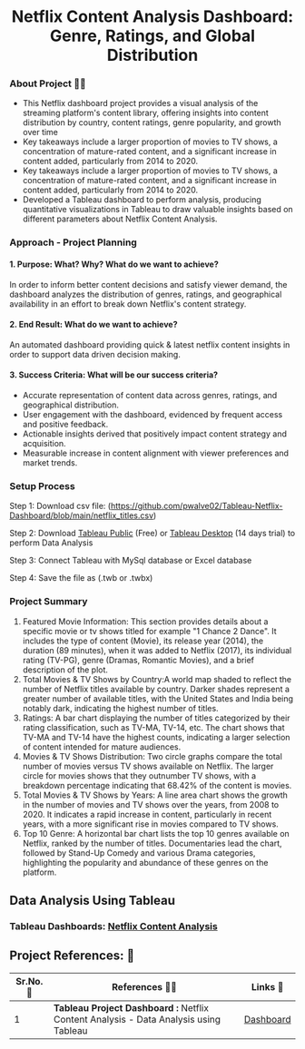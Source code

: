 <h1 align="center">Netflix Content Analysis Dashboard: Genre, Ratings, and Global Distribution

### About Project 👨‍💻

- This Netflix dashboard project provides a visual analysis of the streaming platform's content library, offering insights into content distribution by country, content ratings, genre popularity, and growth over time
- Key takeaways include a larger proportion of movies to TV shows, a concentration of mature-rated content, and a significant increase in content added, particularly from 2014 to 2020.
- Key takeaways include a larger proportion of movies to TV shows, a concentration of mature-rated content, and a significant increase in content added, particularly from 2014 to 2020.
- Developed a Tableau dashboard to perform analysis, producing quantitative visualizations in Tableau to draw valuable insights based on different parameters about Netflix Content Analysis.

### Approach - Project Planning 
  
#### 1. Purpose: What? Why? What do we want to achieve?
In order to inform better content decisions and satisfy viewer demand, the dashboard analyzes the distribution of genres, ratings, and geographical availability in an effort to break down Netflix's content strategy.

#### 2. End Result: What do we want to achieve?
An automated dashboard providing quick & latest netflix content insights in order to support data driven decision making.

#### 3. Success Criteria: What will be our success criteria?
- Accurate representation of content data across genres, ratings, and geographical distribution.
- User engagement with the dashboard, evidenced by frequent access and positive feedback.
- Actionable insights derived that positively impact content strategy and acquisition.
- Measurable increase in content alignment with viewer preferences and market trends.

### Setup Process
  
Step 1: Download csv file: (https://github.com/pwalve02/Tableau-Netflix-Dashboard/blob/main/netflix_titles.csv)

Step 2: Download [Tableau Public](https://www.tableau.com/products/public/download) (Free) or [Tableau Desktop](https://www.tableau.com/products/desktop/download) (14 days trial) to perform Data Analysis
  
Step 3: Connect Tableau with MySql database or Excel database
  
Step 4: Save the file as (.twb or .twbx)

### Project Summary

1. Featured Movie Information: This section provides details about a specific movie or tv shows titled for example "1 Chance 2 Dance". It includes the type of content (Movie), its release year (2014), the duration (89 minutes), when it was added to Netflix (2017), its individual rating (TV-PG), genre (Dramas, Romantic Movies), and a brief description of the plot.
2. Total Movies & TV Shows by Country:A world map shaded to reflect the number of Netflix titles available by country. Darker shades represent a greater number of available titles, with the United States and India being notably dark, indicating the highest number of titles.
3. Ratings: A bar chart displaying the number of titles categorized by their rating classification, such as TV-MA, TV-14, etc. The chart shows that TV-MA and TV-14 have the highest counts, indicating a larger selection of content intended for mature audiences.
4. Movies & TV Shows Distribution: Two circle graphs compare the total number of movies versus TV shows available on Netflix. The larger circle for movies shows that they outnumber TV shows, with a breakdown percentage indicating that 68.42% of the content is movies.
5. Total Movies & TV Shows by Years: A line area chart shows the growth in the number of movies and TV shows over the years, from 2008 to 2020. It indicates a rapid increase in content, particularly in recent years, with a more significant rise in movies compared to TV shows.
6. Top 10 Genre: A horizontal bar chart lists the top 10 genres available on Netflix, ranked by the number of titles. Documentaries lead the chart, followed by Stand-Up Comedy and various Drama categories, highlighting the popularity and abundance of these genres on the platform.


## Data Analysis Using Tableau 
  
### Tableau Dashboards: [Netflix Content Analysis](https://github.com/pwalve02/Tableau-Netflix-Dashboard/blob/main/dashboard%20Netflix.twbx)
	
## Project References: 🔗

|**Sr.No. 🔢**|**References 👨‍💻**| **Links :link:**|
|------|--------------------|---------------------|
|1| **Tableau Project Dashboard :** Netflix Content Analysis - Data Analysis using Tableau | [Dashboard](https://github.com/pwalve02/Tableau-Netflix-Dashboard/blob/main/dashboard%20Netflix.twbx)

  
  
